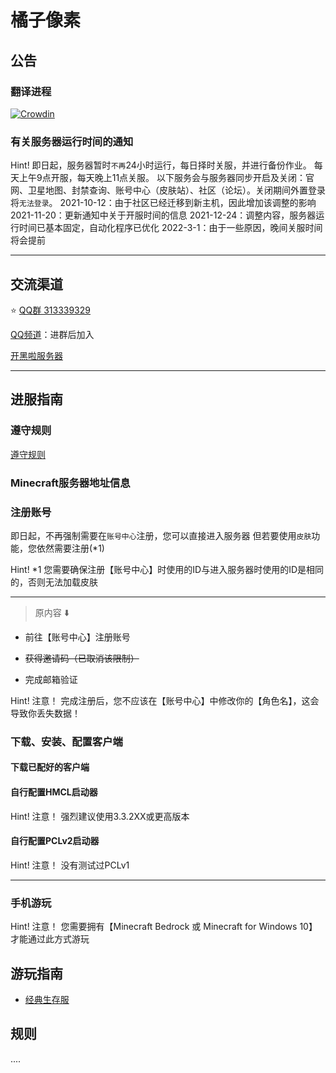 # 橘子像素


## 公告

### 翻译进程
[![Crowdin](https://badges.crowdin.net/orangepixel-network/localized.svg)](https://crowdin.com/project/orangepixel-network) 

### 有关服务器运行时间的通知
Hint!
即日起，服务器暂时`不再`24小时运行，每日择时关服，并进行备份作业。
每天上午9点开服，每天晚上11点关服。
以下服务会与服务器同步开启及关闭：官网、卫星地图、封禁查询、账号中心（皮肤站）、社区（论坛）。关闭期间外置登录将`无法登录`。
2021-10-12：由于社区已经迁移到新主机，因此增加该调整的影响
2021-11-20：更新通知中关于开服时间的信息
2021-12-24：调整内容，服务器运行时间已基本固定，自动化程序已优化
2022-3-1：由于一些原因，晚间关服时间将会提前

***

## 交流渠道
⭐️ [QQ群 313339329](=https://jq.qq.com/?_wv=1027&k=6cIiKAlR)

[QQ频道]()：进群后加入

[开黑啦服务器]()

***

## 进服指南

### 遵守规则
[遵守规则](pages/join-guide/index.md)

### Minecraft服务器地址信息

### 注册账号

即日起，不再强制需要在`账号中心`注册，您可以直接进入服务器
但若要使用`皮肤`功能，您依然需要注册(\*1)

Hint!
*1
您需要确保注册【账号中心】时使用的ID与进入服务器时使用的ID是相同的，否则无法加载皮肤

***

> 原内容 ⬇️

* 前往【账号中心】注册账号

* ~~获得邀请码（已取消该限制）~~

* 完成邮箱验证

Hint!
注意！
完成注册后，您不应该在【账号中心】中修改你的【角色名】，这会导致你丢失数据！


### 下载、安装、配置客户端

#### 下载已配好的客户端


#### 自行配置HMCL启动器
Hint!
注意！
强烈建议使用3.3.2XX或更高版本


#### 自行配置PCLv2启动器
Hint!
注意！
没有测试过PCLv1

***

### 手机游玩

Hint!
注意！
您需要拥有【Minecraft Bedrock 或 Minecraft for Windows 10】才能通过此方式游玩

## 游玩指南

* [经典生存服](pages/play-guide/ybsur/index.md)


## 规则

....